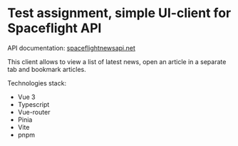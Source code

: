 # Test assignment, simple UI-client for Spaceflight API

API documentation: [spaceflightnewsapi.net](spaceflightnewsapi.net)

This client allows to view a list of latest news, open an article in a separate tab and bookmark articles.

Technologies stack:

- Vue 3
- Typescript
- Vue-router
- Pinia
- Vite
- pnpm
